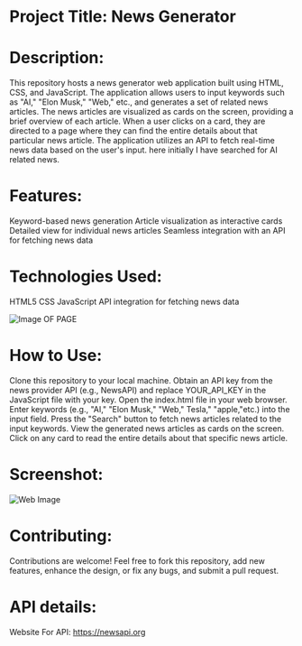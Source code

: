 # Project Title: News Generator

# Description:
This repository hosts a news generator web application built using HTML, CSS, and JavaScript. The application allows users to input keywords such as "AI," "Elon Musk," "Web," etc., and generates a set of related news articles. The news articles are visualized as cards on the screen, providing a brief overview of each article. When a user clicks on a card, they are directed to a page where they can find the entire details about that particular news article. The application utilizes an API to fetch real-time news data based on the user's input. here initially I have searched for AI related news.

# Features:

Keyword-based news generation
Article visualization as interactive cards
Detailed view for individual news articles
Seamless integration with an API for fetching news data
# Technologies Used:

HTML5
CSS
JavaScript
API integration for fetching news data

![Image OF PAGE](https://github.com/user-attachments/assets/c7248b81-2101-49b0-a351-f8c633bc7e7a)

# How to Use:

Clone this repository to your local machine.
Obtain an API key from the news provider API (e.g., NewsAPI) and replace YOUR_API_KEY in the JavaScript file with your key.
Open the index.html file in your web browser.
Enter keywords (e.g., "AI," "Elon Musk," "Web," Tesla," "apple,"etc.) into the input field.
Press the "Search" button to fetch news articles related to the input keywords.
View the generated news articles as cards on the screen.
Click on any card to read the entire details about that specific news article.
# Screenshot:
![Web Image]("getNews.png")


# Contributing:
Contributions are welcome! Feel free to fork this repository, add new features, enhance the design, or fix any bugs, and submit a pull request.

# API details:

Website For API: https://newsapi.org
